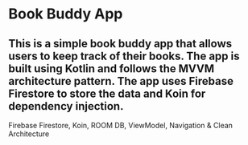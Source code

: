 # Book Buddy App

## This is a simple book buddy app that allows users to keep track of their books. The app is built using Kotlin and follows the MVVM architecture pattern. The app uses Firebase Firestore to store the data and Koin for dependency injection.

Firebase Firestore, Koin, ROOM DB, ViewModel, Navigation & Clean Architecture